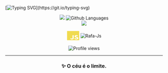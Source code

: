 
[![Typing SVG](https://readme-typing-svg.herokuapp.com?color=ba60ff&lines=My+Profile.)](https://git.io/typing-svg)

<div align="center">
        <img height="150em" src="https://github-readme-stats.vercel.app/api?username=SnowGG&show_icons=true&theme=dark&hide_border=true&layout=compact&include_all_commits=true&count_private=true,contribs" />
        <img width="38%" src="https://github-readme-stats.vercel.app/api/top-langs?username=SnowGG&theme=dark&hide_border=true&layout=compact&langs_count=7" alt="Github Languages" />
      <br>
    <img src="https://github-readme-streak-stats.herokuapp.com?user=SnowGG&theme=midnight-purple&hide_border=true&background=151515">
</div>

<p align="center">
<a href="https://wakatime.com/@snow" target="_blank">

</a>
</p>

<div style="display: inline_block" align="center">
    <img align="center" alt="Rafa-Js" height="30" width="40" src="https://raw.githubusercontent.com/devicons/devicon/master/icons/javascript/javascript-plain.svg">
    <img align="center" alt="Rafa-Js" height="35" width="35" src="https://cdn.iconscout.com/icon/free/png-256/node-js-1174925.png">
</div>

<br>

<div align="center">
    <img src="https://komarev.com/ghpvc/?username=SnowGG&color=green" alt="Profile views" />
</div>

</div>

<hr>

<h3 align='center'>
    ✨ O céu é o limite.
</h3>
